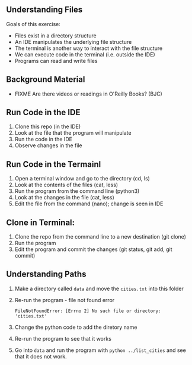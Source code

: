 
## Understanding Files

Goals of this exercise:

* Files exist in a directory structure
* An IDE manipulates the underlying file structure
* The terminal is another way to interact with the file structure
* We can execute code in the terminal (i.e. outside the IDE)
* Programs can read and write files

## Background Material

* FIXME Are there videos or readings in O'Reilly Books? (BJC)


## Run Code in the IDE

1. Clone this repo (in the IDE)
2. Look at the file that the program will manipulate
3. Run the code in the IDE
4. Observe changes in the file

## Run Code in the Termainl

1. Open a terminal window and go to the directory (cd, ls)
2. Look at the contents of the files (cat, less)
3. Run the program from the command line (python3)
4. Look at the changes in the file (cat, less)
5. Edit the file from the command (nano); change is seen in IDE


## Clone in Terminal:

1. Clone the repo from the command line to a new destination (git clone)
2. Run the program
3. Edit the program and commit the changes (git status, git add, git 
commit)


## Understanding Paths

1. Make a directory called `data` and move the `cities.txt` into this folder
2. Re-run the program - file not found error

   ```
   FileNotFoundError: [Errno 2] No such file or directory: 'cities.txt'
   ```
3. Change the python code to add the diretory name
4. Re-run the program to see that it works
5. Go into `data` and run the program with `python ../list_cities` and see that it does not work.

